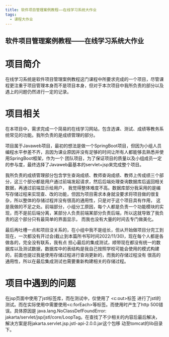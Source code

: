 ```yaml
---
title: 软件项目管理案例教程——在线学习系统大作业
tags: 
  - 课程大作业
---
```



## 软件项目管理案例教程——在线学习系统大作业

# 项目简介

在线学习系统是软件项目管理案例教程这门课程中所要求完成的一个项目，尽管课程更注重于项目管理本身而不是项目本身，但对于本次项目中我所负责的部分以及遇上的问题仍然进行一定的记录。

# 项目相关

在本项目中，需求完成一个简易的在线学习网站，包含选课、测试、成绩等教务系统常见的功能。我所负责的是成绩管理的部分。

项目属于Javaweb项目，最初的想法是做一个SpringBoot项目，但因为小组人员编程水平参差不齐，且因为课业原因并没有足够的时间让所有人都能够去熟悉并使用SpringBoot框架，作为一个
团队项目，为了保证项目的质量以及小组成员一定的参与度，最终选择了Javaweb最基本的servlet+jsp来完成整个项目。

我所负责的成绩管理部分包含学生查询成绩、教师查询成绩、教师上传成绩三个部分，这三个部分都是用户通过前端发起请求，然后后端处理查询数据库后返回相关数据，再通过前端显示给用户，
我觉得整体难度不高。数据库部分我采用的是编写存储过程来实现查、改的功能，但因为项目需求本身就没要求将项目做的很复杂，所以整体的存储过程并没有很高的通用性，只是对于这个项目具有作用，
这是我做的不足之处。前端部分，小组分工原因，每个人都是负责一个功能模块的实现，而不是前后端分离，某部分人负责前端某部分负责后端，所以这就导致了我负责的这个部分只有最简单的界面显示，
而我也没有大量的时间去专门做美化。

最后再吐槽一点和项目没关系的，在小组中我不是组长，但从开始做项目分完工到现在，一次都没有开过会(截止到本篇所书写时间2022/11/30)，现在每个人都是各做各的，完全没有联系，我有点
担心最后的集成测试，顺带现在都没有统一的数据库以及测试数据，数据库中的表结构是我自己按照学校可能会使用的模式构建的，前面也提过我是使用存储过程进行查询更新的，而我的存储过程没有
很高的通用性，所以在最后集成测试也需要重新构建相关的存储过程。

# 项目中遇到的问题

在jsp页面中使用了jstl标签库，而在测试中，仅使用了 <c:out>标签 进行了jstl的测试。而在实际使用中需要使用<c:forEach>等标签。而使用时产生了http 500错误。具体原因是
java.lang.NoClassDefFoundError: jakarta/servlet/jsp/jstl/core/LoopTag。在查找了不少相关的内容后最后解决，解决方案是将jakarta.servlet.jsp.jstl-api-2.0.0.jar这个包移
动至tomcat的lib目录下。
